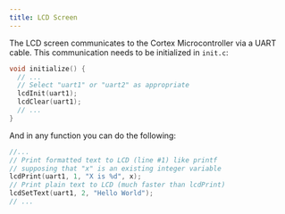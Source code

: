 ```yaml
---
title: LCD Screen
---
```


The LCD screen communicates to the Cortex Microcontroller via a UART cable. This communication needs to be initialized in `init.c`:

~~~c
void initialize() {
  // ...
  // Select "uart1" or "uart2" as appropriate
  lcdInit(uart1);
  lcdClear(uart1);
  // ...
}
~~~

And in any function you can do the following:

~~~c
//...
// Print formatted text to LCD (line #1) like printf
// supposing that "x" is an existing integer variable
lcdPrint(uart1, 1, "X is %d", x);
// Print plain text to LCD (much faster than lcdPrint)
lcdSetText(uart1, 2, "Hello World");
// ...
~~~
